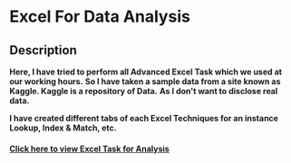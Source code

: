 # Excel For Data Analysis

## Description 
**Here, I have tried to perform all Advanced Excel Task which we used at our working hours.**
**So I have taken a sample data from a site known as Kaggle. Kaggle is a repository of Data.**
**As I don't want to disclose real data.**

**I have created different tabs of each Excel Techniques for an instance Lookup, Index & Match, etc.**

#### [Click here to view Excel Task for Analysis](https://docs.google.com/spreadsheets/d/1RpHf6pupgPBJ6O8Cw4mGGJkI_Gp77BjO/edit?usp=sharing&ouid=111107163428069803285&rtpof=true&sd=true)
